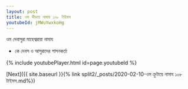 ```yaml
---
layout: post
title: ওম ভীড়ায় নামায ১০৮ টাইমস
youtubeId: jMWuYwxkoHg
---
```

 
 
 ওম দেবাসুরা মাহেশ্বরায়া নামায  
 
 -  কে দেবস ও আসুরাদের শাসনকর্তা 
 
  
 
  
 
 
 
 
 
 


{% include youtubePlayer.html id=page.youtubeId %}
 
[Next]({{ site.baseurl }}{% link  split2/_posts/2020-02-10-ওম ক্রুটায়ে নামায ১০৮ টাইমস.md%})
 
